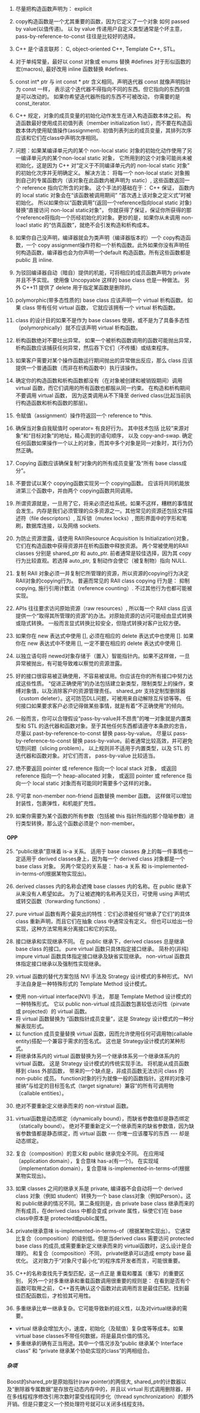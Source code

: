 1. 尽量把构造函数声明为： explicit

2. copy构造函数是一个尤其重要的函数，因为它定义了一个对象 如何 passed by value(以值传递)。 以 by value 传递用户自定义类型通常是个坏主意， pass-by-reference-to-const 往往是比较好的选择。

3. C++ 是个语言联邦： C, object-oriented C++, Template C++, STL。 

4. 对于单纯常量，最好以 const 对象或 enums 替换 #defines 对于形似函数的宏(macros), 最好改用 inline 函数替换 #defines. 

5. const int* ptr 与 int const * ptr 含义相同。声明迭代器 const 就像声明指针为 const 一样， 表示这个迭代器不得指向不同的东西。但它指向的东西的值是可以改动的。 如果你希望迭代器所指的东西不可被改动， 你需要的是 const_iterator. 

6. C++ 规定，对象的成员变量的初始化动作发生在进入构造函数本体之前。 构造函数最好使用成员初值列表（member initialization list），而不要在构造函数本体内使用赋值操作(assignment). 初值列表列出的成员变量，其排列次序应该和它们在class中声明次序相同。 

7. 问题：如果某编译单元内的某个 non-local static 对象的初始化动作使用了另一编译单元内的某个non-local static 对象， 它所用到的这个对象可能尚未被初始化，这是因为 C++ 对“定义于不同编译单元内的 non-local static 对象” 的初始化次序并无明确定义。 
解决方法： 将每一个 non-local static 对象搬到自己的专属函数内（该对象在此函数内被声明为 static）, 这些函数返回一个 reference 指向它所含的对象。 
	这个手法的基础在于： C++ 保证， 函数内的 local static 对象会在“该函数被调用期间” “首次遇上该对象之定义式”时被初始化。 所以如果你以“函数调用”(返回一个reference指向local static 对象)替换“直接访问 non-local static对象”， 你就获得了保证，保证你所获得的那个reference将指向一个历经初始化的对象。更妙的是，如果你从未调用 non-loacl static 的“仿真函数”，就绝不会引发构造和析构成本。 

8. 如果你自己没声明，编译器就会为类声明（编译器版本的）一个 copy构造函数，一个 copy assignment操作符和一个析构函数。此外如果你没有声明任何构造函数，编译器也会为你声明一个default 构造函数。所有这些函数都是 public 且 inline.  

9. 为驳回编译器自动（暗自）提供的机能，可将相应的成员函数声明为 private 并且不予实现。 使用像 Uncopyable 这样的 base class 也是一种做法。 另外 C++11 提供了 delete 用于指定某函数是删除的。 

10. polymorphic(带多态性质的) base class 应该声明一个 virtual 析构函数。 如果 class 带有任何 virtual 函数， 它就应该拥有一个 virtual 析构函数。 

11. class 的设计目的如果不是作为 base classes 使用，或不是为了具备多态性（polymorphically）就不应该声明 virtual 析构函数。 

12. 析构函数绝对不要吐出异常。 如果一个被析构函数调用的函数可能抛出异常，析构函数应该捕获任何异常，然后吞下它们（不传播）或结束程序。 

13. 如果客户需要对某个操作函数运行期间抛出的异常做出反应，那么 class 应该提供一个普通函数（而非在析构函数中）执行该操作。 

14. 确定你的构造函数和析构函数都没有（在对象被创建和被销毁期间）调用 virtual 函数，而它们调用的所有函数也都服从同一约束。 
在构造和析构期间不要调用 virtual 函数， 因为这类调用从不下降至 derived class(比起当前执行构造函数和析构函数的那层)。 

15. 令赋值（assignment）操作符返回一个 reference to *this. 

16. 确保当对象自我赋值时 operator= 有良好行为。 其中技术包括 比较“来源对象”和“目标对象”的地址，精心周到的语句顺序， 以及 copy-and-swap. 
确定任何函数如果操作一个以上的对象，而其中多个对象是同一对象时，其行为仍然正确。 

17. Copying 函数应该确保复制“对象内的所有成员变量”及“所有 base class成分”。 

18. 不要尝试以某个 copying函数实现另一个 copying函数。 应该将共同机能放进第三个函数中，并由两个 copying函数共同调用。 

19. 所谓资源就是，一旦用了它，将来必须还给系统。如果不这样，糟糕的事情就会发生。内存是我们必须管理的众多资源之一。其他常见的资源还包括文件描述符（file descriptors）, 互斥锁（mutex locks）, 图形界面中的字形和笔刷，数据库连接，以及网络 sockets. 

20. 为防止资源泄露，请使用 RAII(Resource Acquisition Is Initialization)对象，它们在构造函数中获得资源并在析构函数中释放资源。 两个常被使用的RAII classes 分别是 shared_ptr 和 auto_ptr. 前者通常是较佳选择，因为其 copy 行为比较直观。若选择 auto_ptr, 复制动作会使它（被复制物）指向 NULL. 

21. 复制 RAII 对象必须一并复制它所管理的资源，所以资源的copying行为决定RAII对象的copying行为。 
	普遍而常见的 RAII class copying 行为是： 抑制 copying, 施行引用计数法（reference counting）. 不过其他行为也都可能被实现。 

22. APIs 往往要求访问原始资源（raw resources）, 所以每一个 RAII class 应该提供一个“取得其所管理的资源”的办法。对原始资源的访问可能经由显式转换或隐式转换。 一般而言显式转换比较安全，但隐式转换对客户比较方便。 

23. 如果你在 new 表达式中使用 [], 必须在相应的 delete 表达式中也使用 []. 如果你在 new 表达式中不使用 [], 一定不要在相应的 delete 表达式中使用 []. 

24. 以独立语句将 newed对象存储于（置入）智能指针内。如果不这样做，一旦异常被抛出，有可能导致难以察觉的资源泄露。

25. 好的接口很容易被正确使用，不容易被误用。你应该在你的所有接口中努力达成这些性质。 “促进正确使用”的办法包括建立新类型，限制类型上的操作，束缚对象值，以及消除客户的资源管理责任。 shared_ptr 支持定制型删除器（custom deleter）。这可防范DLL问题，可被用来自动解除互斥锁等等。 任何接口如果要求客户必须记得做某些事情，就是有着“不正确使用”的倾向。

26. 一般而言，你可以合理假设“pass-by-value并不昂贵”的唯一对象就是内置类型和 STL 的迭代器和函数对象。至于其他任何东西都请遵守本条款的忠告，尽量以 past-by-reference-to-const 替换 pass-by-value。 尽量以 pass-by-reference-to-const 替换 pass-by-value。前者通常比较高效，并可避免切割问题（slicing problem）。 以上规则并不适用于内置类型，以及 STL 的迭代器和函数对象。对它们而言， pass-by-value 比较适当。

27. 绝不要返回 pointer 或 reference 指向一个 local stack 对象， 或返回 reference 指向一个 heap-allocated 对象， 或返回 pointer 或 reference 指向一个 local static 对象而有可能同时需要多个这样的对象。 

28. 宁可拿 non-member non-friend 函数替换 member 函数。 这样做可以增加封装性，包裹弹性，和机能扩充性。 

29. 如果你需要为某个函数的所有参数（包括被 this 指针所指的那个隐喻参数）进行类型转换，那么这个函数必须是个 non-member。  


#### OPP

25. “public继承”意味着 is-a 关系。 适用于 base classes 身上的每一件事情也一定适用于 derived classes身上，因为每一个 derived class 对象都是一个 base class 对象。 另两个常见的关系是： has-a 关系 和
is-implemented-in-terms-of(根据某物实现出)。 

26. derived classes 内的名称会遮掩 base classes 内的名称。在 public 继承下从来没有人希望如此。 为了让被遮掩的名称再见天日，可使用 using 声明式或转交函数（forwarding functions）. 

27. pure virtual 函数有两个最突出的特性：它们必须被任何“继承了它们”的具体 class 重新声明，而且它们在抽象 class 中通常没有定义。 但也可以给出一份实现，这种方法常用来分离接口和它的实现。 

28. 接口继承和实现继承不同。 在 public 继承下，derived classes 总是继承 base class 的接口。 
	pure virtual 函数只具体指定接口继承。 
	简朴的(非纯) impure virtual 函数具体指定接口继承及缺省实现继承。 
	non-virtual 函数具体指定接口继承以及强制性实现继承。 

29. virtual 函数的替代方案包括 NVI 手法及 Strategy 设计模式的多种形式。 NVI手法自身是一种特殊形式的 Template Method 设计模式。 
- 使用 non-virtual interface(NVI) 手法， 那是 Template Method 设计模式的一种特殊形式。 它以 public non-virtual 成员函数包裹较低访问性（pirvate 或 projected）的 virtual 函数。 
- 将 virtual 函数替换为 “函数指针成员变量”，这是 Strategy 设计模式的一种分解表现形式。 
- 以 function 成员变量替换 virtual 函数，因而允许使用任何可调用物(callable entity)搭配一个兼容于需求的签名式。 这也是 Strategy设计模式的某种形式。 
- 将继承体系内的 virtual 函数替换为另一个继承体系另一个继承体系内的 virtual 函数。 这是 Strategy 设计模式的传统实现手法。 
	将机能从成员函数移到 class 外部函数， 带来的一个缺点是，非成员函数无法访问 class 的 non-public 成员。 
	function对象的行为就像一般的函数指针。这样的对象可接纳“与给定的目标签名式（target signature）兼容”的所有可调用物（callable entities）。 

30. 绝对不要重新定义继承而来的 non-virstual 函数。 

31. virtual函数是动态绑定（dynamically bound），而缺省参数值却是静态绑定（statically bound）。
	绝对不要重新定义一个继承而来的缺省参数值，因为缺省参数值都是静态绑定，而 virtual 函数 --- 你唯一应该覆写的东西 --- 却是动态绑定。 

32. 复合（composition）的意义和 public 继承完全不同。
	在应用域（application domain），复合意味 has-a(有一个)。 在实现域（implementation domain），复合意味 is-implemented-in-terms-of(根据某物实现出)。 

33. 如果 classes 之间的继承关系是 private, 编译器不会自动将一个 derived class 对象（例如 student）转换为一个 base class对象（例如Person）。这和 public继承的情况不同。第二条规则是，由 private base class 继承而来的所有成员，在derived class 中都会变成 private 属性，纵使它们在 base class中原本是 protected或public属性。 

34. private继承意味 is-implemented-in-terms-of（根据某物实现出）。 它通常比复合（composition）的级别低。但是当derived class 需要访问 protected base class 的成员,或需要重新定义继承而来的 virtual函数时，这么设计是合理的。
	和复合（composition）不同， private继承可以造成 empty base 最优化。 这对致力于“对象尺寸最小化”的程序库开发者而言，可能很重要。 

35. C++的名称查找先于类型匹配，这一点正是 重载和覆盖（重写）的重要区别， 另外一个对多重继承和重载函数调用很重要的规则是： 在看到是否有个函数可取用之前， C++首先确认这个函数对此调用而言是最佳匹配。找到最佳匹配函数后，才检验其可用性。

36. 多重继承比单一继承复杂。它可能导致新的歧义性，以及对virtual继承的需要。
- virtual 继承会增加大小，速度，初始化（及赋值）复杂度等等成本。如果 virtual base classes不带任何数据，将是最具价值的情况。 
- 多重继承的确有正当用途。其中一个情况涉及“public 继承某个 Interface class” 和 “private 继承某个协助实现的class”的两相组合。 


##### 杂项

Boost的shared_ptr是原始指针(raw pointer)的两倍大, shared_ptr的计数器以及“删除器专属数据”是存放在动态内存中的，并且以 virtual 形式调用删除器，并在多线程程序修改引用次数时蒙受线程同步化（thread synchronization）的额外开销。但是只要定义一个预处理符号就可以关闭多线程支持。 
